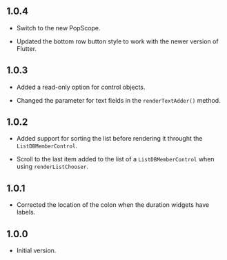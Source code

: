 ## 1.0.4

- Switch to the new PopScope.

- Updated the bottom row button style to work with the newer version of Flutter.

## 1.0.3

- Added a read-only option for control objects.

- Changed the parameter for text fields in the `renderTextAdder()` method.

## 1.0.2

- Added support for sorting the list before rendering it throught the `ListDBMemberControl`.

- Scroll to the last item added to the list of a `ListDBMemberControl` when using `renderListChooser`.


## 1.0.1

- Corrected the location of the colon when the duration widgets have labels.

## 1.0.0

- Initial version.
